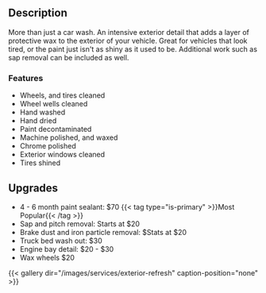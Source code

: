 ## Description
More than just a car wash. An intensive exterior detail that adds a layer of protective wax to the exterior of your vehicle. Great for vehicles that look tired, or the paint just isn't as shiny as it used to be. Additional work such as sap removal can be included as well.

### Features
- Wheels, and tires cleaned
- Wheel wells cleaned
- Hand washed
- Hand dried
- Paint decontaminated 
- Machine polished, and waxed
- Chrome polished
- Exterior windows cleaned
- Tires shined

## Upgrades

- 4 - 6 month paint sealant: $70 {{< tag type="is-primary" >}}Most Popular{{< /tag >}}
- Sap and pitch removal: Starts at $20
- Brake dust and iron particle removal: $Stats at $20
- Truck bed wash out: $30
- Engine bay detail: $20 - $30
- Wax wheels $20

{{< gallery dir="/images/services/exterior-refresh" caption-position="none" >}}
